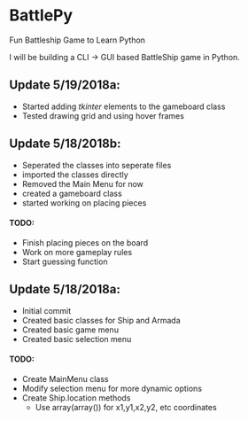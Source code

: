 # BattlePy
Fun Battleship Game to Learn Python

I will be building a CLI -> GUI based BattleShip game in Python.

## Update 5/19/2018a:
 * Started adding *tkinter* elements to the gameboard class
 * Tested drawing grid and using hover frames

## Update 5/18/2018b:
 * Seperated the classes into seperate files
 * imported the classes directly
 * Removed the Main Menu for now
 * created a gameboard class
 * started working on placing pieces
 
#### TODO:
 * Finish placing pieces on the board
 * Work on more gameplay rules
 * Start guessing function

## Update 5/18/2018a:
* Initial commit
* Created basic classes for Ship and Armada
* Created basic game menu
* Created basic selection menu

#### TODO:
* Create MainMenu class
* Modify selection menu for more dynamic options
* Create Ship.location methods
  * Use array(array()) for x1,y1,x2,y2, etc coordinates
